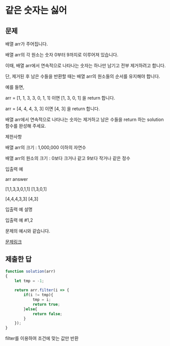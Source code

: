 # 같은 숫자는 싫어

## 문제


배열 arr가 주어집니다. 

배열 arr의 각 원소는 숫자 0부터 9까지로 이루어져 있습니다. 

이때, 배열 arr에서 연속적으로 나타나는 숫자는 하나만 남기고 전부 제거하려고 합니다. 

단, 제거된 후 남은 수들을 반환할 때는 배열 arr의 원소들의 순서를 유지해야 합니다. 

예를 들면,

arr = [1, 1, 3, 3, 0, 1, 1] 이면 [1, 3, 0, 1] 을 return 합니다.

arr = [4, 4, 4, 3, 3] 이면 [4, 3] 을 return 합니다.

배열 arr에서 연속적으로 나타나는 숫자는 제거하고 남은 수들을 return 하는 solution 함수를 완성해 주세요.

제한사항

배열 arr의 크기 : 1,000,000 이하의 자연수

배열 arr의 원소의 크기 : 0보다 크거나 같고 9보다 작거나 같은 정수

입출력 예

arr	answer

[1,1,3,3,0,1,1]	[1,3,0,1]

[4,4,4,3,3]	[4,3]

입출력 예 설명

입출력 예 #1,2

문제의 예시와 같습니다.

[문제링크](https://programmers.co.kr/learn/courses/30/lessons/12906)

## 제출한 답

```javascript
function solution(arr)
{
    let tmp = -1;
    
    return arr.filter(i => {
        if(i != tmp){
            tmp = i;
            return true;
        }else{
            return false;
        }
    });
}
```

filter를 이용하여 조건에 맞는 값만 반환